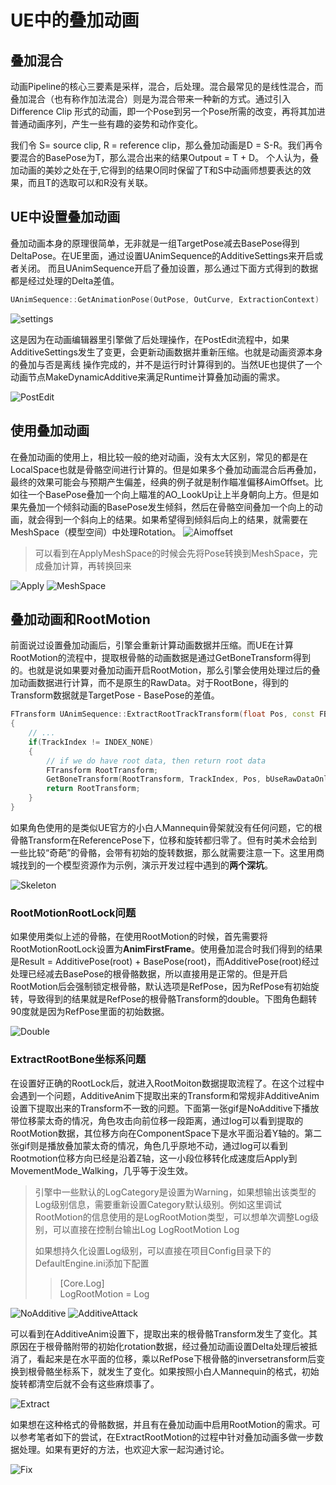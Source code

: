 # UE中的叠加动画

## 叠加混合
动画Pipeline的核心三要素是采样，混合，后处理。混合最常见的是线性混合，而叠加混合（也有称作加法混合）则是为混合带来一种新的方式。通过引入Difference Clip
形式的动画，即一个Pose到另一个Pose所需的改变，再将其加进普通动画序列，产生一些有趣的姿势和动作变化。

我们令 S= source clip, R = reference clip，那么叠加动画是D = S-R。我们再令要混合的BasePose为T，那么混合出来的结果Outpout = T + D。
个人认为，叠加动画的美妙之处在于,它得到的结果O同时保留了T和S中动画师想要表达的效果，而且T的选取可以和R没有关联。

## UE中设置叠加动画
叠加动画本身的原理很简单，无非就是一组TargetPose减去BasePose得到DeltaPose。在UE里面，通过设置UAnimSequence的AdditiveSettings来开启或者关闭。
而且UAnimSequence开启了叠加设置，那么通过下面方式得到的数据都是经过处理的Delta差值。
```C++
UAnimSequence::GetAnimationPose(OutPose, OutCurve, ExtractionContext)
```
![settings](AdditiveAnim/settings.png ':size=80%')

这是因为在动画编辑器里引擎做了后处理操作，在PostEdit流程中，如果AdditiveSettings发生了变更，会更新动画数据并重新压缩。也就是动画资源本身的叠加与否是离线
操作完成的，并不是运行时计算得到的。当然UE也提供了一个动画节点MakeDynamicAdditive来满足Runtime计算叠加动画的需求。

![PostEdit](AdditiveAnim/PostEdit.png ':size=80%')

## 使用叠加动画
在叠加动画的使用上，相比较一般的绝对动画，没有太大区别，常见的都是在LocalSpace也就是骨骼空间进行计算的。但是如果多个叠加动画混合后再叠加，最终的效果可能会与预期产生偏差，经典的例子就是制作瞄准偏移AimOffset。比如往一个BasePose叠加一个向上瞄准的AO_LookUp让上半身朝向上方。但是如果先叠加一个倾斜动画的BasePose发生倾斜，然后在骨骼空间叠加一个向上的动画，就会得到一个斜向上的结果。如果希望得到倾斜后向上的结果，就需要在MeshSpace（模型空间）中处理Rotation。
![Aimoffset](AdditiveAnim/Aimoffset.png ':size=60%')

> 可以看到在ApplyMeshSpace的时候会先将Pose转换到MeshSpace，完成叠加计算，再转换回来

![Apply](AdditiveAnim/ApplyAdditive.png ':size=80%')
![MeshSpace](AdditiveAnim/MeshSpace.png ':size=80%')

## 叠加动画和RootMotion
前面说过设置叠加动画后，引擎会重新计算动画数据并压缩。而UE在计算RootMotion的流程中，提取根骨骼的动画数据是通过GetBoneTransform得到的。也就是说如果要对叠加动画开启RootMotion，那么引擎会使用处理过后的叠加动画数据进行计算，而不是原生的RawData。对于RootBone，得到的Transform数据就是TargetPose - BasePose的差值。
```C++
FTransform UAnimSequence::ExtractRootTrackTransform(float Pos, const FBoneContainer * RequiredBones) const
{
    // ...
	if(TrackIndex != INDEX_NONE)
	{
		// if we do have root data, then return root data
		FTransform RootTransform;
		GetBoneTransform(RootTransform, TrackIndex, Pos, bUseRawDataOnly);
		return RootTransform;
	}
}
```
如果角色使用的是类似UE官方的小白人Mannequin骨架就没有任何问题，它的根骨骼Transform在ReferencePose下，位移和旋转都归零了。但有时美术会给到一些比较“奇葩”的骨骼，会带有初始的旋转数据，那么就需要注意一下。这里用商城找到的一个模型资源作为示例，演示开发过程中遇到的**两个深坑**。

![Skeleton](AdditiveAnim/LichSkeleton.png ':size=70%')

### RootMotionRootLock问题
如果使用类似上述的骨骼，在使用RootMotion的时候，首先需要将RootMotionRootLock设置为**AnimFirstFrame**。使用叠加混合时我们得到的结果是Result = AdditivePose(root) + BasePose(root)，而AdditivePose(root)经过处理已经减去BasePose的根骨骼数据，所以直接用是正常的。但是开启RootMotion后会强制锁定根骨骼，默认选项是RefPose，因为RefPose有初始旋转，导致得到的结果就是RefPose的根骨骼Transform的double。下图角色翻转90度就是因为RefPose里面的初始数据。

![Double](AdditiveAnim/DoubleRef.png ':size=80%')

### ExtractRootBone坐标系问题
在设置好正确的RootLock后，就进入RootMoiton数据提取流程了。在这个过程中会遇到一个问题，AdditiveAnim下提取出来的Transform和常规非AdditiveAnim设置下提取出来的Transform不一致的问题。下面第一张gif是NoAdditive下播放带位移蒙太奇的情况，角色攻击向前位移一段距离，通过log可以看到提取的RootMotion数据，其位移方向在ComponentSpace下是水平面沿着Y轴的。第二张gif则是播放叠加蒙太奇的情况，角色几乎原地不动，通过log可以看到Rootmotion位移方向已经是沿着Z轴，这一小段位移转化成速度后Apply到MovementMode_Walking，几乎等于没生效。

> 引擎中一些默认的LogCategory是设置为Warning，如果想输出该类型的Log级别信息，需要重新设置Category默认级别。例如这里调试RootMotion的信息使用的是LogRootMotion类型，可以想单次调整Log级别，可以直接在控制台输出Log LogRootMotion Log 
> 
> 如果想持久化设置Log级别，可以直接在项目Config目录下的DefaultEngine.ini添加下配置
>> [Core.Log]  
>> LogRootMotion = Log
> 


![NoAdditive](AdditiveAnim/NoAdditive.gif ':size=70%')
![AdditiveAttack](AdditiveAnim/Additive.gif ':size=70%')

可以看到在AdditiveAnim设置下，提取出来的根骨骼Transform发生了变化。其原因在于根骨骼附带的初始化rotation数据，经过叠加动画设置Delta处理后被抵消了，看起来是在水平面的位移，乘以RefPose下根骨骼的inversetransform后变换到根骨骼坐标系下，就发生了变化。如果按照小白人Mannequin的格式，初始旋转都清空后就不会有这些麻烦事了。

![Extract](AdditiveAnim/Extract.PNG ':size=70%')

如果想在这种格式的骨骼数据，并且有在叠加动画中启用RootMotion的需求。可以参考笔者如下的尝试，在ExtractRootMotion的过程中针对叠加动画多做一步数据处理。如果有更好的方法，也欢迎大家一起沟通讨论。

![Fix](AdditiveAnim/fix.png ':size=50%')